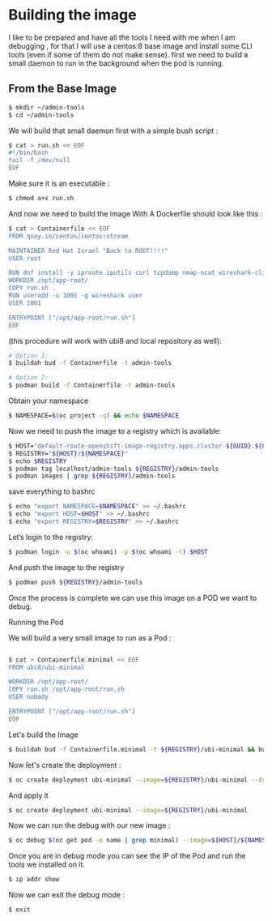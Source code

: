 # Building the image

I like to be prepared and have all the tools I need with me when I am debugging , for that I will use a centos:8 base 
image and install some CLI tools (even if some of them do not make sense).
first we need to build a small daemon to run in the background when the pod is running.

## From the Base Image

```bash
$ mkdir ~/admin-tools
$ cd ~/admin-tools
```

We will build that small daemon first with a simple bush script :

```bash
$ cat > run.sh << EOF
#!/bin/bash
tail -f /dev/null
EOF
```

Make sure it is an executable :
```bash
$ chmod a+x run.sh
```

And now we need to build the image With A Dockerfile should look like this :
```bash
$ cat > Containerfile << EOF
FROM quay.io/centos/centos:stream

MAINTAINER Red Hat Israel "Back to ROOT!!!!"
USER root

RUN dnf install -y iproute iputils curl tcpdump nmap-ncat wireshark-cli && dnf clean all
WORKDIR /opt/app-root/
COPY run.sh .
RUN useradd -u 1001 -g wireshark user
USER 1001

ENTRYPOINT ["/opt/app-root/run.sh"]
EOF
```

(this procedure will work with ubi8 and local repository as well):

```bash
# Option 1:
$ buildah bud -f Containerfile -t admin-tools

# Option 2:
$ podman build -f Containerfile -t admin-tools

```

Obtain your namespace
```bash
$ NAMESPACE=$(oc project -q) && echo $NAMESPACE
```

Now we need to push the image to a registry which is available:
```bash
$ HOST="default-route-openshift-image-registry.apps.cluster-${GUID}.${GUID}.${OCP_DOMAIN}"
$ REGISTRY="${HOST}/${NAMESPACE}"
$ echo $REGISTRY
$ podman tag localhost/admin-tools ${REGISTRY}/admin-tools
$ podman images | grep ${REGISTRY}/admin-tools
```

save everything to bashrc
```bash
$ echo "export NAMESPACE=$NAMESPACE" >> ~/.bashrc
$ echo "export HOST=$HOST" >> ~/.bashrc
$ echo "export REGISTRY=$REGISTRY" >> ~/.bashrc
```

Let’s login to the registry:
```bash
$ podman login -u $(oc whoami) -p $(oc whoami -t) $HOST
```

And push the image to the registry
```bash
$ podman push ${REGISTRY}/admin-tools
```

Once the process is complete we can use this image on a POD we want to debug.


Running the Pod

We will build a very small image to run as a Pod :

```bash

$ cat > Containerfile.minimal << EOF
FROM ubi8/ubi-minimal

WORKDIR /opt/app-root/
COPY run.sh /opt/app-root/run.sh
USER nobody

ENTRYPOINT ["/opt/app-root/run.sh"]
EOF
```

Let's build the Image 
```bash
$ buildah bud -f Containerfile.minimal -t ${REGISTRY}/ubi-minimal && buildah push ${REGISTRY}/ubi-minimal 
```

Now let's create the deployment :
```bash
$ oc create deployment ubi-minimal --image=${REGISTRY}/ubi-minimal --dry-run=client -o yaml
```
And apply it 
```bash
$ oc create deployment ubi-minimal --image=${REGISTRY}/ubi-minimal 
``` 

Now we can run the debug with our new image :

```bash
$ oc debug $(oc get pod -o name | grep minimal) --image=${HOST}/${NAMESPACE}/admin-tools
````

Once you are in debug mode you can see the IP of the Pod and run the tools we installed on it.

```bash
$ ip addr show
```

Now we can exit the debug mode :
```bash
$ exit
```

